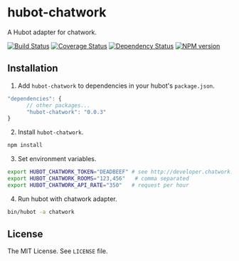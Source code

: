 hubot-chatwork
==============

A Hubot adapter for chatwork.

[![Build Status](https://travis-ci.org/akiomik/hubot-chatwork.png?branch=master)](https://travis-ci.org/akiomik/hubot-chatwork)
[![Coverage Status](https://coveralls.io/repos/akiomik/hubot-chatwork/badge.png?branch=master)](https://coveralls.io/r/akiomik/hubot-chatwork?branch=master)
[![Dependency Status](https://gemnasium.com/akiomik/hubot-chatwork.png)](https://gemnasium.com/akiomik/hubot-chatwork)
[![NPM version](https://badge.fury.io/js/hubot-chatwork.png)](http://badge.fury.io/js/hubot-chatwork)

## Installation

1. Add `hubot-chatwork` to dependencies in your hubot's `package.json`.
```javascript
"dependencies": {
      // other packages...
      "hubot-chatwork": "0.0.3"
}
```

2. Install `hubot-chatwork`.
```sh
npm install
```

3. Set environment variables.
```sh
export HUBOT_CHATWORK_TOKEN="DEADBEEF" # see http://developer.chatwork.com/ja/authenticate.html
export HUBOT_CHATWORK_ROOMS="123,456"   # comma separated
export HUBOT_CHATWORK_API_RATE="350"   # request per hour
```

4. Run hubot with chatwork adapter.
```sh
bin/hubot -a chatwork
```

## License
The MIT License. See `LICENSE` file.
